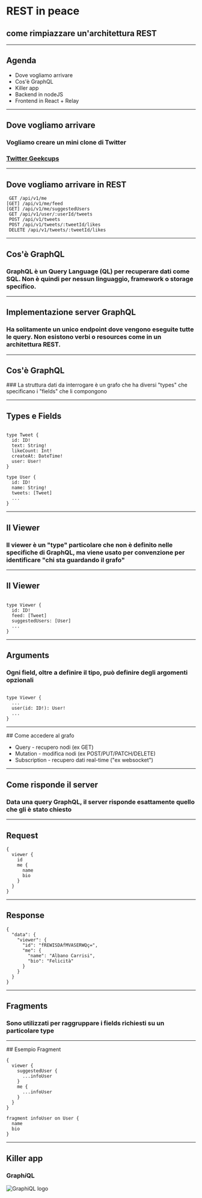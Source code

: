 # REST in peace
## come rimpiazzare un'architettura REST

---

## Agenda

* Dove vogliamo arrivare
* Cos'è GraphQL
* Killer app
* Backend in nodeJS
* Frontend in React + Relay

---

## Dove vogliamo arrivare

### Vogliamo creare un mini clone di Twitter

### [Twitter Geekcups](http://twitter.geekcups.com)

---

## Dove vogliamo arrivare in REST

```
 GET /api/v1/me
[GET] /api/v1/me/feed
[GET] /api/v1/me/suggestedUsers
 GET /api/v1/user/:userId/tweets
 POST /api/v1/tweets
 POST /api/v1/tweets/:tweetId/likes
 DELETE /api/v1/tweets/:tweetId/likes
```

---

## Cos'è GraphQL

### GraphQL è un Query Language (QL) per recuperare dati come SQL. Non è quindi per nessun linguaggio, framework o storage specifico.

---

## Implementazione server GraphQL

### Ha solitamente un unico endpoint dove vengono eseguite tutte le query. Non esistono verbi o resources come in un architettura REST.

---

## Cos'è GraphQL

### La struttura dati da interrogare è un grafo che ha diversi "types" che specificano i "fields" che li compongono

---

## Types e Fields

```

type Tweet {
  id: ID!
  text: String!
  likeCount: Int!
  createAt: DateTime!
  user: User!
}

type User {
  id: ID!
  name: String!
  tweets: [Tweet]
  ...
}

```

---

## Il Viewer

### Il viewer è un "type" particolare che non è definito nelle specifiche di GraphQL, ma viene usato per convenzione per identificare "chi sta guardando il grafo"

---

## Il Viewer

```

type Viewer {
  id: ID!
  feed: [Tweet]
  suggestedUsers: [User]
  ...
}

```

---

## Arguments

### Ogni field, oltre a definire il tipo, può definire degli argomenti opzionali

```

type Viewer {
  ...
  user(id: ID!): User!
  ...
}

```

---

## Come accedere al grafo

* Query - recupero nodi (ex GET)
* Mutation - modifica nodi (ex POST/PUT/PATCH/DELETE)
* Subscription - recupero dati real-time ("ex websocket")

---

## Come risponde il server

### Data una query GraphQL, il server risponde esattamente quello che gli è stato chiesto

---

## Request
```
{
  viewer {
    id
    me {
      name
      bio
    }
  }
}
```

---

## Response
```
{
  "data": {
    "viewer": {
      "id": "fREWISDAfMVASERWQç=",
      "me": {
        "name": "Albano Carrisi",
        "bio": "Felicità"
      }
    }
  }
}

```
---

## Fragments

### Sono utilizzati per raggruppare i fields richiesti su un particolare type

---

## Esempio Fragment
```
{
  viewer {
    suggestedUser {
      ...infoUser
    }
    me {
      ...infoUser
    }
  }
}

fragment infoUser on User {
  name
  bio
}
```

---

## Killer app

### Graph*i*QL
![GraphiQL logo](https://avatars2.githubusercontent.com/u/12972006?v=4&s=400)
